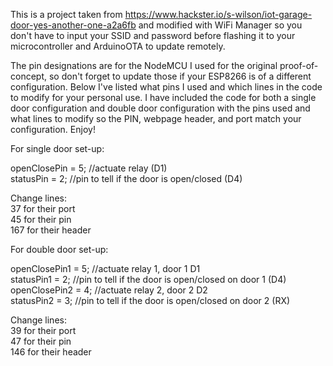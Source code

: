 This is a project taken from https://www.hackster.io/s-wilson/iot-garage-door-yes-another-one-a2a6fb and modified with WiFi Manager so you don't have to input your SSID and password before flashing it to your microcontroller and ArduinoOTA to update remotely.<br>

The pin designations are for the NodeMCU I used for the original proof-of-concept, so don't forget to update those if your ESP8266 is of a different configuration. Below I've listed what pins I used and which lines in the code to modify for your personal use. I have included the code for both a single door configuration and double door configuration with the pins used and what lines to modify so the PIN, webpage header, and port match your configuration. Enjoy!<br>

For single door set-up:<br>

openClosePin = 5;    //actuate relay (D1)<br>
statusPin = 2;       //pin to tell if the door is open/closed (D4)<br>

Change lines:<br>
37 for their port<br>
45 for their pin<br>
167 for their header<br>


For double door set-up:<br>

openClosePin1 = 5;   //actuate relay 1, door 1 D1<br>
statusPin1 = 2;      //pin to tell if the door is open/closed on door 1 (D4)<br>
openClosePin2 = 4;   //actuate relay 2, door 2 D2<br>
statusPin2 = 3;      //pin to tell if the door is open/closed on door 2 (RX)<br>

Change lines:<br>
39 for their port<br>
47 for their pin<br>
146 for their header<br>